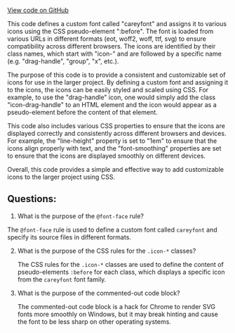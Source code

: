 [View code on GitHub](https://github.com/wandb/weave/weave-js/src/common/assets/careyfont/css/careyfont.css)

This code defines a custom font called "careyfont" and assigns it to various icons using the CSS pseudo-element ":before". The font is loaded from various URLs in different formats (eot, woff2, woff, ttf, svg) to ensure compatibility across different browsers. The icons are identified by their class names, which start with "icon-" and are followed by a specific name (e.g. "drag-handle", "group", "x", etc.). 

The purpose of this code is to provide a consistent and customizable set of icons for use in the larger project. By defining a custom font and assigning it to the icons, the icons can be easily styled and scaled using CSS. For example, to use the "drag-handle" icon, one would simply add the class "icon-drag-handle" to an HTML element and the icon would appear as a pseudo-element before the content of that element. 

This code also includes various CSS properties to ensure that the icons are displayed correctly and consistently across different browsers and devices. For example, the "line-height" property is set to "1em" to ensure that the icons align properly with text, and the "font-smoothing" properties are set to ensure that the icons are displayed smoothly on different devices. 

Overall, this code provides a simple and effective way to add customizable icons to the larger project using CSS.
## Questions: 
 1. What is the purpose of the `@font-face` rule?
   
   The `@font-face` rule is used to define a custom font called `careyfont` and specify its source files in different formats.

2. What is the purpose of the CSS rules for the `.icon-*` classes?
   
   The CSS rules for the `.icon-*` classes are used to define the content of pseudo-elements `:before` for each class, which displays a specific icon from the `careyfont` font family.

3. What is the purpose of the commented-out code block?
   
   The commented-out code block is a hack for Chrome to render SVG fonts more smoothly on Windows, but it may break hinting and cause the font to be less sharp on other operating systems.
